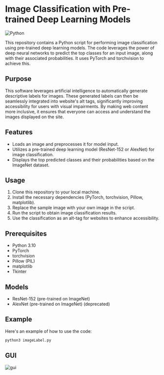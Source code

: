 # Image Classification with Pre-trained Deep Learning Models

![Python](https://img.shields.io/badge/Python-3.10-blue.svg)

This repository contains a Python script for performing image classification using pre-trained deep learning models. The code leverages the power of deep neural networks to predict the top classes for an input image, along with their associated probabilities. It uses PyTorch and torchvision to achieve this.

## Purpose 
This software leverages artificial intelligence to automatically generate descriptive labels for images. These generated labels can then be seamlessly integrated into website's alt tags, significantly improving accessibility for users with visual impairments. By making web content more inclusive, it ensures that everyone can access and understand the images displayed on the site.

## Features

- Loads an image and preprocesses it for model input.
- Utilizes a pre-trained deep learning model (ResNet-152 or AlexNet) for image classification.
- Displays the top predicted classes and their probabilities based on the ImageNet dataset.

## Usage

1. Clone this repository to your local machine.
2. Install the necessary dependencies (PyTorch, torchvision, Pillow, matplotlib).
3. Replace the sample image with your own image in the script.
4. Run the script to obtain image classification results.
5. Use the classification as an alt-tag for websites to enhance accessibility.

## Prerequisites

- Python 3.10
- PyTorch
- torchvision
- Pillow (PIL)
- matplotlib
- Tkinter

## Models

- ResNet-152 (pre-trained on ImageNet)
- AlexNet (pre-trained on ImageNet) (deprecated)

## Example

Here's an example of how to use the code:

```bash
python3 imageLabel.py
```

## GUI
![gui](https://github.com/mr-fool/ImageIdentifier/assets/6241984/0f78da84-858e-4643-b310-15eaad9175a7)



